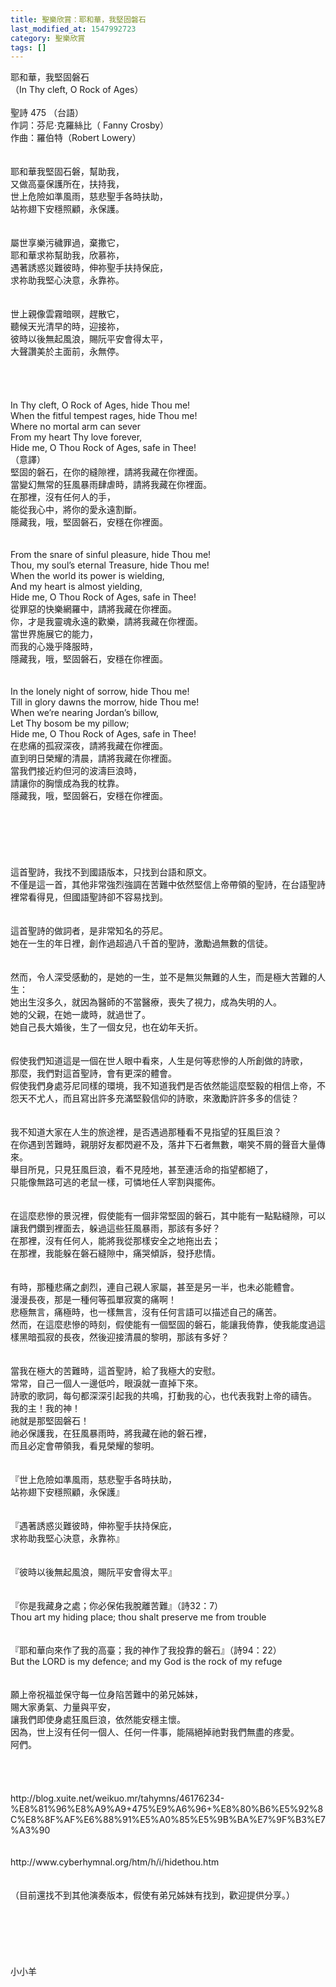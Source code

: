 ```yaml
---
title: 聖樂欣賞：耶和華，我堅固磐石
last_modified_at: 1547992723
category: 聖樂欣賞
tags: []
---
```


<p>耶和華，我堅固磐石<br/>（In Thy cleft, O Rock of Ages）<br/><!--more--><br/>聖詩 475 （台語）<br/>作詞：芬尼‧克羅絲比（ Fanny Crosby）<br/>作曲：羅伯特（Robert Lowery）<br/><br/><br/>耶和華我堅固石磐，幫助我，<br/>又做高臺保護所在，扶持我，<br/>世上危險如準風雨，慈悲聖手各時扶助，<br/>站祢翅下安穩照顧，永保護。<br/><br/><br/>屬世享樂污穢罪過，棄撒它，<br/>耶和華求祢幫助我，欣慕祢，<br/>遇著誘惑災難彼時，伸祢聖手扶持保庇，<br/>求祢助我堅心決意，永靠祢。<br/><br/><br/>世上親像雲霧暗暝，趕散它，<br/>聽候天光清早的時，迎接祢，<br/>彼時以後無起風浪，賜阮平安會得太平，<br/>大聲讚美於主面前，永無停。<br/><br/><br/><br/><br/>In Thy cleft, O Rock of Ages, hide Thou me!<br/>When the fitful tempest rages, hide Thou me!<br/>Where no mortal arm can sever<br/>From my heart Thy love forever,<br/>Hide me, O Thou Rock of Ages, safe in Thee!<br/>（意譯）<br/>堅固的磐石，在你的縫隙裡，請將我藏在你裡面。<br/>當變幻無常的狂風暴雨肆虐時，請將我藏在你裡面。<br/>在那裡，沒有任何人的手，<br/>能從我心中，將你的愛永遠割斷。<br/>隱藏我，哦，堅固磐石，安穩在你裡面。<br/><br/><br/>From the snare of sinful pleasure, hide Thou me!<br/>Thou, my soul’s eternal Treasure, hide Thou me!<br/>When the world its power is wielding,<br/>And my heart is almost yielding,<br/>Hide me, O Thou Rock of Ages, safe in Thee!<br/>從罪惡的快樂網羅中，請將我藏在你裡面。<br/>你，才是我靈魂永遠的歡樂，請將我藏在你裡面。<br/>當世界施展它的能力，<br/>而我的心幾乎降服時，<br/>隱藏我，哦，堅固磐石，安穩在你裡面。<br/><br/><br/>In the lonely night of sorrow, hide Thou me!<br/>Till in glory dawns the morrow, hide Thou me!<br/>When we’re nearing Jordan’s billow,<br/>Let Thy bosom be my pillow;<br/>Hide me, O Thou Rock of Ages, safe in Thee!<br/>在悲痛的孤寂深夜，請將我藏在你裡面。<br/>直到明日榮耀的清晨，請將我藏在你裡面。<br/>當我們接近約但河的波濤巨浪時，<br/>請讓你的胸懷成為我的枕靠。<br/>隱藏我，哦，堅固磐石，安穩在你裡面。<br/><br/><br/><br/><br/><br/><br/>這首聖詩，我找不到國語版本，只找到台語和原文。<br/>不僅是這一首，其他非常強烈強調在苦難中依然堅信上帝帶領的聖詩，在台語聖詩裡常看得見，但國語聖詩卻不容易找到。<br/><br/><br/>這首聖詩的做詞者，是非常知名的芬尼。<br/>她在一生的年日裡，創作過超過八千首的聖詩，激勵過無數的信徒。<br/><br/><br/>然而，令人深受感動的，是她的一生，並不是無災無難的人生，而是極大苦難的人生：<br/>她出生沒多久，就因為醫師的不當醫療，喪失了視力，成為失明的人。<br/>她的父親，在她一歲時，就過世了。<br/>她自己長大婚後，生了一個女兒，也在幼年夭折。<br/><br/><br/>假使我們知道這是一個在世人眼中看來，人生是何等悲慘的人所創做的詩歌，<br/>那麼，我們對這首聖詩，會有更深的體會。<br/>假使我們身處芬尼同樣的環境，我不知道我們是否依然能這麼堅毅的相信上帝，不怨天不尤人，而且寫出許多充滿堅毅信仰的詩歌，來激勵許許多多的信徒？<br/><br/><br/>我不知道大家在人生的旅途裡，是否遇過那種看不見指望的狂風巨浪？<br/>在你遇到苦難時，親朋好友都閃避不及，落井下石者無數，嘲笑不屑的聲音大量傳來。<br/>舉目所見，只見狂風巨浪，看不見陸地，甚至連活命的指望都絕了，<br/>只能像無路可逃的老鼠一樣，可憐地任人宰割與擺佈。<br/><br/><br/>在這麼悲慘的景況裡，假使能有一個非常堅固的磐石，其中能有一點點縫隙，可以讓我們鑽到裡面去，躲過這些狂風暴雨，那該有多好？<br/>在那裡，沒有任何人，能將我從那樣安全之地拖出去；<br/>在那裡，我能躲在磐石縫隙中，痛哭傾訴，發抒悲情。<br/><br/><br/>有時，那種悲痛之劇烈，連自己親人家屬，甚至是另一半，也未必能體會。<br/>漫漫長夜，那是一種何等孤單寂寞的痛啊！<br/>悲極無言，痛極時，也一樣無言，沒有任何言語可以描述自己的痛苦。<br/>然而，在這麼悲慘的時刻，假使能有一個堅固的磐石，能讓我倚靠，使我能度過這樣黑暗孤寂的長夜，然後迎接清晨的黎明，那該有多好？<br/><br/><br/>當我在極大的苦難時，這首聖詩，給了我極大的安慰。<br/>常常，自己一個人一邊低吟，眼淚就一直掉下來。<br/>詩歌的歌詞，每句都深深引起我的共鳴，打動我的心，也代表我對上帝的禱告。<br/>我的主！我的神！<br/>祂就是那堅固磐石！<br/>祂必保護我，在狂風暴雨時，將我藏在祂的磐石裡，<br/>而且必定會帶領我，看見榮耀的黎明。<br/><br/><br/>『世上危險如準風雨，慈悲聖手各時扶助，<br/>站祢翅下安穩照顧，永保護』<br/><br/><br/>『遇著誘惑災難彼時，伸祢聖手扶持保庇，<br/>求祢助我堅心決意，永靠祢』<br/><br/><br/>『彼時以後無起風浪，賜阮平安會得太平』<br/><br/><br/>『你是我藏身之處；你必保佑我脫離苦難』（詩32：7）<br/>Thou art my hiding place; thou shalt preserve me from trouble<br/><br/><br/>『耶和華向來作了我的高臺；我的神作了我投靠的磐石』（詩94：22）<br/>But the LORD is my defence; and my God is the rock of my refuge<br/><br/><br/>願上帝祝福並保守每一位身陷苦難中的弟兄姊妹，<br/>賜大家勇氣、力量與平安，<br/>讓我們即使身處狂風巨浪，依然能安穩主懷。<br/>因為，世上沒有任何一個人、任何一件事，能隔絕掉祂對我們無盡的疼愛。<br/>阿們。<br/><br/><br/><br/><br/>http://blog.xuite.net/weikuo.mr/tahymns/46176234-%E8%81%96%E8%A9%A9+475%E9%A6%96+%E8%80%B6%E5%92%8C%E8%8F%AF%E6%88%91%E5%A0%85%E5%9B%BA%E7%9F%B3%E7%A3%90<br/><br/><br/>http://www.cyberhymnal.org/htm/h/i/hidethou.htm<br/><br/><br/>（目前還找不到其他演奏版本，假使有弟兄姊妹有找到，歡迎提供分享。）<br/><br/><br/><br/><br/><br/><br/>小小羊<br/></p>